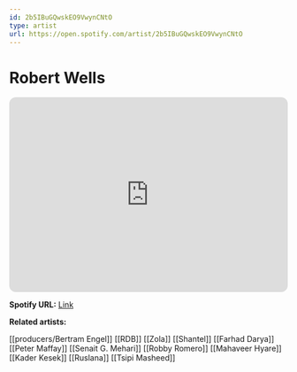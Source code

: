 ```yaml
---
id: 2b5IBuGQwskEO9VwynCNtO
type: artist
url: https://open.spotify.com/artist/2b5IBuGQwskEO9VwynCNtO
---
```

# Robert Wells

<iframe style="border-radius:12px" src="https://open.spotify.com/embed/artist/2b5IBuGQwskEO9VwynCNtO" width="100%" height="352" frameBorder="0" allowfullscreen="" allow="autoplay; clipboard-write; encrypted-media; fullscreen; picture-in-picture" loading="lazy"></iframe>

**Spotify URL:** [Link](https://open.spotify.com/artist/2b5IBuGQwskEO9VwynCNtO)

**Related artists:**

[[producers/Bertram Engel]]
[[RDB]]
[[Zola]]
[[Shantel]]
[[Farhad Darya]]
[[Peter Maffay]]
[[Senait G. Mehari]]
[[Robby Romero]]
[[Mahaveer Hyare]]
[[Kader Kesek]]
[[Ruslana]]
[[Tsipi Masheed]]
